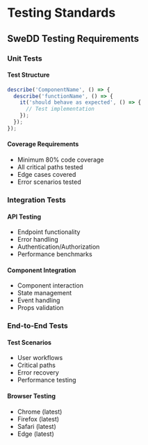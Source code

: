 # Testing Standards
## SweDD Testing Requirements

### Unit Tests

#### Test Structure
```typescript
describe('ComponentName', () => {
  describe('functionName', () => {
    it('should behave as expected', () => {
      // Test implementation
    });
  });
});
```

#### Coverage Requirements
- Minimum 80% code coverage
- All critical paths tested
- Edge cases covered
- Error scenarios tested

### Integration Tests

#### API Testing
- Endpoint functionality
- Error handling
- Authentication/Authorization
- Performance benchmarks

#### Component Integration
- Component interaction
- State management
- Event handling
- Props validation

### End-to-End Tests

#### Test Scenarios
- User workflows
- Critical paths
- Error recovery
- Performance testing

#### Browser Testing
- Chrome (latest)
- Firefox (latest)
- Safari (latest)
- Edge (latest)
